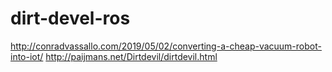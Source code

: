 # dirt-devel-ros

http://conradvassallo.com/2019/05/02/converting-a-cheap-vacuum-robot-into-iot/
http://paijmans.net/Dirtdevil/dirtdevil.html
